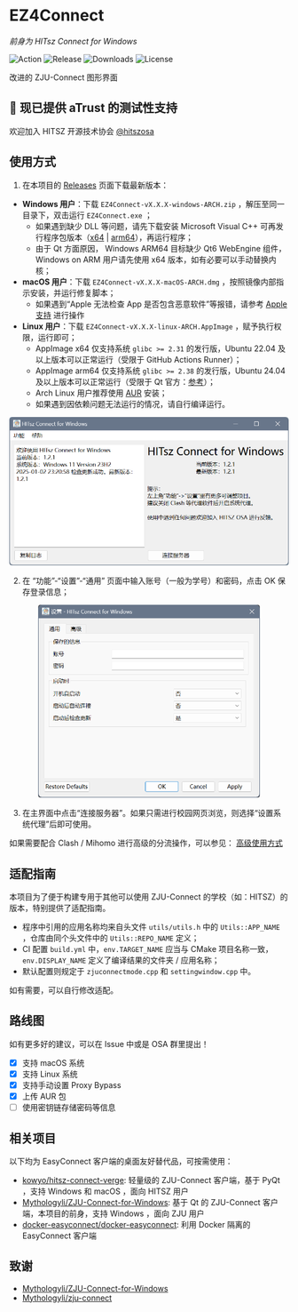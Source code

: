 # EZ4Connect

*前身为 HITsz Connect for Windows*

![Action](https://github.com/PageChen04/EZ4Connect/actions/workflows/build.yml/badge.svg)
![Release](https://img.shields.io/github/v/release/PageChen04/EZ4Connect)
![Downloads](https://img.shields.io/github/downloads/PageChen04/EZ4Connect/total)
![License](https://img.shields.io/github/license/PageChen04/EZ4Connect)

改进的 ZJU-Connect 图形界面

## 🎉 现已提供 aTrust 的测试性支持

欢迎加入 HITSZ 开源技术协会 [@hitszosa](https://github.com/hitszosa)

## 使用方式

1. 在本项目的 [Releases](https://github.com/PageChen04/EZ4Connect/releases) 页面下载最新版本：

- **Windows 用户**：下载 `EZ4Connect-vX.X.X-windows-ARCH.zip` ，解压至同一目录下，双击运行 `EZ4Connect.exe` ；
  - 如果遇到缺少 DLL 等问题，请先下载安装 Microsoft Visual C++ 可再发行程序包版本（[x64](https://aka.ms/vs/17/release/vc_redist.x64.exe) | [arm64](https://aka.ms/vs/17/release/vc_redist.arm64.exe)），再运行程序；
  - 由于 Qt 方面原因， Windows ARM64 目标缺少 Qt6 WebEngine 组件， Windows on ARM 用户请先使用 x64 版本，如有必要可以手动替换内核；
- **macOS 用户**：下载 `EZ4Connect-vX.X.X-macOS-ARCH.dmg` ，按照镜像内部指示安装，并运行修复脚本；
  - 如果遇到“Apple 无法检查 App 是否包含恶意软件”等报错，请参考 [Apple 支持](https://support.apple.com/zh-cn/guide/mac-help/mchleab3a043/mac) 进行操作
- **Linux 用户**：下载 `EZ4Connect-vX.X.X-linux-ARCH.AppImage` ，赋予执行权限，运行即可；
  - AppImage x64 仅支持系统 `glibc >= 2.31` 的发行版，Ubuntu 22.04 及以上版本可以正常运行（受限于 GitHub Actions Runner）；
  - AppImage arm64 仅支持系统 `glibc >= 2.38` 的发行版，Ubuntu 24.04 及以上版本可以正常运行（受限于 Qt 官方：[参考](https://doc.qt.io/qt-6/supported-platforms.html)）；
  - Arch Linux 用户推荐使用 [AUR](https://aur.archlinux.org/packages/ez4connect) 安装；
  - 如果遇到因依赖问题无法运行的情况，请自行编译运行。

<div align="center">
<img src="docs/main.png" width="600px">
</div>

2. 在 “功能”-“设置”-“通用” 页面中输入账号（一般为学号）和密码，点击 OK 保存登录信息；

<div align="center">
<img src="docs/config.png" width="400px">
</div>

3. 在主界面中点击“连接服务器”。如果只需进行校园网页浏览，则选择“设置系统代理”后即可使用。

如果需要配合 Clash / Mihomo 进行高级的分流操作，可以参见： [高级使用方式](docs/ADVANCED_USAGE.md)

## 适配指南

本项目为了便于构建专用于其他可以使用 ZJU-Connect 的学校（如：HITSZ）的版本，特别提供了适配指南。

- 程序中引用的应用名称均来自头文件 `utils/utils.h` 中的 `Utils::APP_NAME` ，仓库由同个头文件中的 `Utils::REPO_NAME` 定义；
- CI 配置 `build.yml` 中，`env.TARGET_NAME` 应当与 CMake 项目名称一致，`env.DISPLAY_NAME` 定义了编译结果的文件夹 / 应用名称；
- 默认配置则规定于 `zjuconnectmode.cpp` 和 `settingwindow.cpp` 中。

如有需要，可以自行修改适配。

## 路线图

如有更多好的建议，可以在 Issue 中或是 OSA 群里提出！

- [X] 支持 macOS 系统
- [X] 支持 Linux 系统
- [X] 支持手动设置 Proxy Bypass
- [X] 上传 AUR 包
- [ ] 使用密钥链存储密码等信息

## 相关项目

以下均为 EasyConnect 客户端的桌面友好替代品，可按需使用：

- [kowyo/hitsz-connect-verge](https://github.com/kowyo/hitsz-connect-verge): 轻量级的 ZJU-Connect 客户端，基于 PyQt ，支持 Windows 和 macOS ，面向 HITSZ 用户
- [Mythologyli/ZJU-Connect-for-Windows](https://github.com/Mythologyli/ZJU-Connect-for-Windows): 基于 Qt 的 ZJU-Connect 客户端，本项目的前身，支持 Windows ，面向 ZJU 用户
- [docker-easyconnect/docker-easyconnect](https://github.com/docker-easyconnect/docker-easyconnect): 利用 Docker 隔离的 EasyConnect 客户端

## 致谢

- [Mythologyli/ZJU-Connect-for-Windows](https://github.com/Mythologyli/ZJU-Connect-for-Windows)
- [Mythologyli/zju-connect](https://github.com/Mythologyli/zju-connect)
